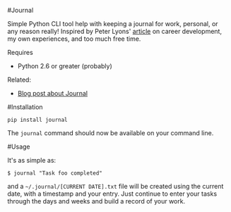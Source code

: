#Journal

Simple Python CLI tool help with keeping a journal for work, personal, or any reason really!
Inspired by Peter Lyons' [article](http://peterlyons.com/leveling_up.html) on
career development, my own experiences, and too much free time.

Requires

* Python 2.6 or greater (probably)

Related:

* [Blog post about Journal](http://asktherelic.com/2011/08/16/journaling/)

#Installation

    pip install journal

The `journal` command should now be available on your command line.

#Usage

It's as simple as:

    $ journal "Task foo completed"

and a `~/.journal/[CURRENT DATE].txt` file will be created using the current
date, with a timestamp and your entry. Just continue to enter your tasks
through the days and weeks and build a record of your work.
